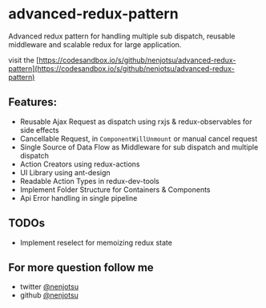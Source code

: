 # advanced-redux-pattern

Advanced redux pattern for handling multiple sub dispatch, reusable middleware and scalable redux for large application.

visit the [https://codesandbox.io/s/github/nenjotsu/advanced-redux-pattern](https://codesandbox.io/s/github/nenjotsu/advanced-redux-pattern)

## Features:
- Reusable Ajax Request as dispatch using rxjs & redux-observables for side effects
- Cancellable Request, in `ComponentWillUnmount` or manual cancel request
- Single Source of Data Flow as Middleware for sub dispatch and multiple dispatch
- Action Creators using redux-actions
- UI Library using ant-design
- Readable Action Types in redux-dev-tools 
- Implement Folder Structure for Containers & Components
- Api Error handling in single pipeline


## TODOs
- Implement reselect for memoizing redux state

## For more question follow me
- twitter [@nenjotsu](https://twitter.com/nenjotsu)
- github [@nenjotsu](https://github.com/nenjotsu)

